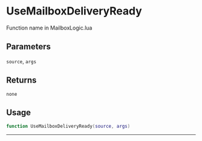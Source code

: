 # UseMailboxDeliveryReady
Function name in MailboxLogic.lua
## Parameters
`source`, `args`
## Returns
`none`
## Usage
```lua
function UseMailboxDeliveryReady(source, args)
```
---
